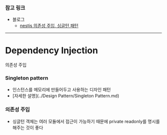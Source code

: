 ### 참고 링크
- 블로그
  - [nestjs 의존성 주입, 싱글턴 패턴](https://dkrnfls.tistory.com/232?category=897664)

***

# Dependency Injection
의존성 주입

### Singleton pattern
- 인스턴스를 메모리에 만들어두고 사용하는 디자인 패턴
- [자세한 설명](../Design Pattern/Singleton Pattern.md)

### 의존성 주입
- 싱글턴 객체는 여러 모듈에서 접근이 가능하기 때문에 private readonly를 명시를 해주는 것이 좋다

